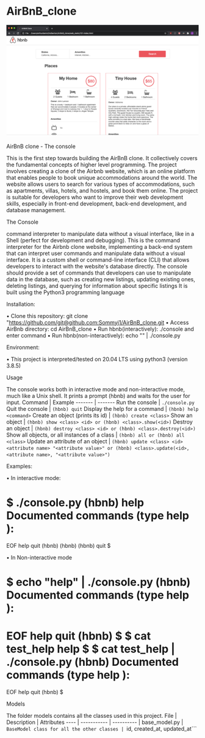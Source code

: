 # AirBnB_clone
<img src="https://raw.githubusercontent.com/nickssilver/AirBnB_clone/main/img/hbnb_screenshot.png" alt="cover" />

AirBnB clone - The console

This is the first step towards building the AirBnB clone. It collectively covers the fundamental concepts of higher level programming.
The project involves creating a clone of the Airbnb website, which is an online platform that enables people to book unique accommodations around the world.
The website allows users to search for various types of accommodations, such as apartments, villas, hotels, and hostels, and book them online.
The project is suitable for developers who want to improve their web development skills, especially in front-end development, back-end development, and database management.


The Console

command interpreter to manipulate data without a visual interface, like in a Shell (perfect for development and debugging).
This is the command interpreter for the Airbnb clone website, implementing a back-end system that can interpret user commands and manipulate data without a visual interface.
It is a custom shell or command-line interface (CLI) that allows developers to interact with the website's database directly.
The console should provide a set of commands that developers can use to manipulate data in the database, such as creating new listings, updating existing ones, deleting listings, and querying for information about specific listings
It is built using the Python3 programming language


Installation:

•	Clone this repository: git clone "https://github.com/git@github.com:Sommyj1/AirBnB_clone.git
•	Access AirBnb directory: cd AirBnB_clone
•	Run hbnb(interactively): ./console and enter command
•	Run hbnb(non-interactively): echo "<command>" | ./console.py


Environment:

•	This project is interpreted/tested on 20.04 LTS using python3 (version 3.8.5)


Usage

The console works both in interactive mode and non-interactive mode, much like a Unix shell. It prints a prompt (hbnb) and waits for the user for input.
Command | Example
------- | -------
Run the console | ```./console.py```
Quit the console | ```(hbnb) quit```
Display the help for a command | ```(hbnb) help <command>```
Create an object (prints its id) | ```(hbnb) create <class>```
Show an object | ```(hbnb) show <class> <id> or (hbnb) <class>.show(<id>)```
Destroy an object | ```(hbnb) destroy <class> <id> or (hbnb) <class>.destroy(<id>)```
Show all objects, or all instances of a class | ```(hbnb) all or (hbnb) all <class>```
Update an attribute of an object | ```(hbnb) update <class> <id> <attribute name> "<attribute value>" or (hbnb) <class>.update(<id>, <attribute name>, "<attribute value>")```

Examples:

•	In interactive mode:

$ ./console.py
(hbnb) help
Documented commands (type help <topic>):
========================================
EOF  help  quit
(hbnb)
(hbnb)
(hbnb) quit
$

•	In Non-interactive mode

$ echo "help" | ./console.py
(hbnb)
Documented commands (type help <topic>):
========================================
EOF  help  quit
(hbnb)
$
$ cat test_help
help
$
$ cat test_help | ./console.py
(hbnb)
Documented commands (type help <topic>):
========================================
EOF  help  quit
(hbnb)
$


Models

The folder models contains all the classes used in this project.
File | Description | Attributes
---- | ----------- | ---------- |
base_model.py | ```BaseModel class for all the other classes | ```id, created_at, updated_at```
